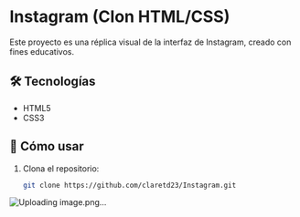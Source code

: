# Instagram (Clon HTML/CSS)

Este proyecto es una réplica visual de la interfaz de Instagram, creado con fines educativos.

## 🛠 Tecnologías
- HTML5
- CSS3

## 🚀 Cómo usar
1. Clona el repositorio:
   ```bash
   git clone https://github.com/claretd23/Instagram.git
![Uploading image.png…]()
